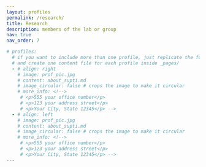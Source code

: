 ```yaml
---
layout: profiles
permalink: /research/
title: Research
description: members of the lab or group
nav: true
nav_order: 7

# profiles:
  # if you want to include more than one profile, just replicate the following block
  # and create one content file for each profile inside _pages/
  - # align: right
    # image: prof_pic.jpg
    # content: about_supti.md
    # image_circular: false # crops the image to make it circular
    # more_info: <!-->
     # <p>555 your office number</p>
     # <p>123 your address street</p>
     # <p>Your City, State 12345</p> --> 
  - # align: left
    # image: prof_pic.jpg
    # content: about_supti.md
    # image_circular: false # crops the image to make it circular
    # more_info: <!-->
     # <p>555 your office number</p>
     # <p>123 your address street</p>
     # <p>Your City, State 12345</p> -->
--- 
```


